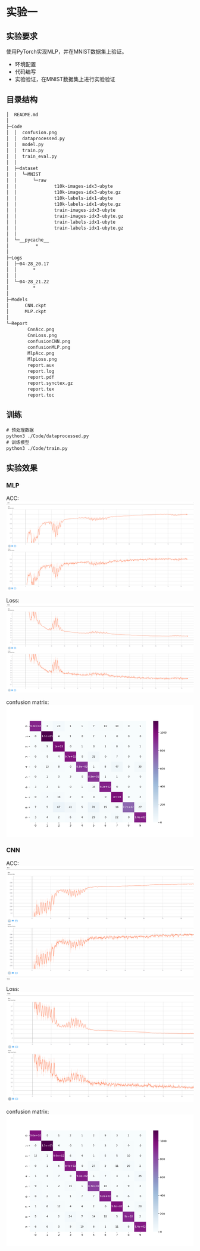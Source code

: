 # 实验一

## 实验要求
使用PyTorch实现MLP，并在MNIST数据集上验证。  
- 环境配置
- 代码编写
- 实验验证，在MNIST数据集上进行实验验证

## 目录结构
```
│  README.md
│
├─Code
│  │  confusion.png
│  │  dataprocessed.py
│  │  model.py
│  │  train.py
│  │  train_eval.py
│  │
│  ├─dataset
│  │  └─MNIST
│  │      └─raw
│  │              t10k-images-idx3-ubyte
│  │              t10k-images-idx3-ubyte.gz
│  │              t10k-labels-idx1-ubyte
│  │              t10k-labels-idx1-ubyte.gz
│  │              train-images-idx3-ubyte
│  │              train-images-idx3-ubyte.gz
│  │              train-labels-idx1-ubyte
│  │              train-labels-idx1-ubyte.gz
│  │
│  └─__pycache__
│          *
│
├─Logs
│  ├─04-28_20.17
│  │      *
│  │
│  └─04-28_21.22
│         *
│
├─Models
│      CNN.ckpt
│      MLP.ckpt
│
└─Report
        CnnAcc.png
        CnnLoss.png
        confusionCNN.png
        confusionMLP.png
        MlpAcc.png
        MlpLoss.png
        report.aux
        report.log
        report.pdf
        report.synctex.gz
        report.tex
        report.toc
```


## 训练
```shell
# 预处理数据
python3 ./Code/dataprocessed.py
# 训练模型
python3 ./Code/train.py
```


## 实验效果
### MLP
ACC:  
![MLP_ACC](Report/MlpAcc.png)  

Loss:  
![MLP_LOSS](Report/MlpLoss.png)  

confusion matrix:
![MLP_CONFUSION_MATRIX](Report/confusionMLP.png)  

### CNN
ACC:  
![CNN_ACC](Report/CnnAcc.png)  

Loss:  
![CNN_LOSS](Report/CnnLoss.png)  

confusion matrix:
![CNN_CONFUSION_MATRIX](Report/confusionCNN.png)  




